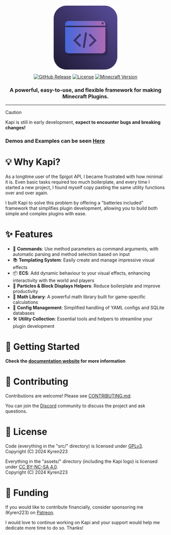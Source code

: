 <p align="center">
    <img src="assets/logo.svg" alt="Logo" height="200" align="center">
</p>

<p align="center">
    <a href="https://github.com/Kyren223/Kapi/releases" alt="GitHub Release">
      <img alt="GitHub Release" src="https://img.shields.io/github/v/release/Kyren223/Kapi?sort=semver&style=for-the-badge&labelColor=363a4f&color=6ec7f5"></a>
    <a href="https://github.com/Kyren223/Kapi/blob/master/LICENSE" alt="License">
      <img alt="License" src="https://img.shields.io/github/license/Kyren223/Kapi?style=for-the-badge&labelColor=363a4f&color=cba6f7"></a>
    <a href="https://www.minecraft.net/en-us/article/minecraft-java-edition-1-20-5" alt="Minecraft Version">
      <img alt="Minecraft Version" src="https://img.shields.io/badge/Minecraft-1.20.x-green?style=for-the-badge&labelColor=363a4f&color=7aff88"></a>
</p>

<h3 align="center">A powerful, easy-to-use, and flexible framework for making Minecraft Plugins.</h3>

---

> [!CAUTION]
> Kapi is still in early development, **expect to encounter bugs and breaking changes!**

<h3>Demos and Examples can be seen <a href="http://kapimc.github.io/docs/category/demos">Here</a></h3>

# 💡 Why Kapi?

As a longtime user of the Spigot API, I became frustrated with how minimal it is. Even basic tasks required too much
boilerplate, and every time I started a new project, I found myself copy pasting the same utility functions over and
over again.

I built Kapi to solve this problem by offering a "batteries included" framework that simplifies plugin development,
allowing you to build both simple and complex plugins with ease.

# ✨ Features

- 🤖 **Commands**: Use method parameters as command arguments, with automatic parsing and method selection based on input
- 📚 **Templating System**: Easily create and manage impressive visual effects
- 📦 **ECS**: Add dynamic behaviour to your visual effects, enhancing interactivity with the world and players
- 🎨 **Particles & Block Displays Helpers**: Reduce boilerplate and improve productivity
- 📐 **Math Library**: A powerful math library built for game-specific calculations
- 💾 **Config Management**: Simplified handling of YAML configs and SQLite databases
- 🛠️ **Utility Collection**: Essential tools and helpers to streamline your plugin development

# 🚀 Getting Started

**Check the [documentation website](https://kapimc.github.io/docs/) for more information**

# 🤝 Contributing

Contributions are welcome! Please see
[CONTRIBUTING.md](https://github.com/Kyren223/Kapi/blob/master/CONTRIBUTING.md).

You can join the [Discord](https://discord.gg/3vcQNZA8zC) community to discuss the project and ask questions.

# 📝 License

Code (everything in the "src/" directory) is licensed 
under [GPLv3](https://opensource.org/licenses/gpl-3.0).  
Copyright (C) 2024 Kyren223

Everything in the "assets/" directory (including the Kapi logo) is licensed
under [CC BY-NC-SA 4.0](https://creativecommons.org/licenses/by-nc-sa/4.0/).  
Copyright (C) 2024 Kyren223

# 🙏 Funding

If you would like to contribute financially, consider sponsoring me (Kyren223)
on [Patreon](https://www.patreon.com/Kyren223).

I would love to continue working on Kapi and your support would help me dedicate more time to do so. Thanks!
